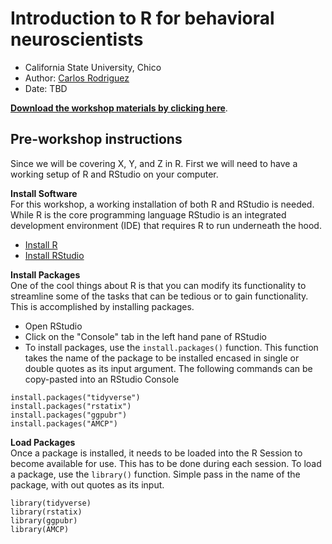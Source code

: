 # Introduction to R for behavioral neuroscientists
- California State University, Chico
- Author: [Carlos Rodriguez](https://keen-wilson-61a022.netlify.app/)
- Date: TBD

[**Download the workshop materials by clicking here**](https://github.com/carlosivanr/r_talk/).

## Pre-workshop instructions
Since we will be covering X, Y, and Z in R. First we will need to have a working setup of R and RStudio on your computer.

**Install Software** \
For this workshop, a working installation of both R and RStudio is needed. While R is the core programming language RStudio is an integrated development environment (IDE) that requires R to run underneath the hood.
- [Install R](http://cran.wustl.edu/)
- [Install RStudio](https://www.rstudio.com/products/rstudio/download/#download)

**Install Packages** \
One of the cool things about R is that you can modify its functionality to streamline some of the tasks that can be tedious or to gain functionality. This is accomplished by installing packages.

- Open RStudio
- Click on the "Console" tab in the left hand pane of RStudio
- To install packages, use the `install.packages()` function. This function takes the name of the package to be installed encased in single or double quotes as its input argument. The following commands can be copy-pasted into an RStudio Console
 ```{r}
 install.packages("tidyverse")
 install.packages("rstatix")
 install.packages("ggpubr")
 install.packages("AMCP")
 ```

**Load Packages** \
Once a package is installed, it needs to be loaded into the R Session to become available for use. This has to be done during each session. To load a package, use the `library()` function. Simple pass in the name of the package, with out quotes as its input.
 ```{r}
 library(tidyverse)
 library(rstatix)
 library(ggpubr)
 library(AMCP)
 ```

